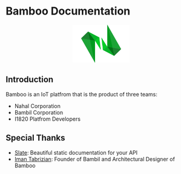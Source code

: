 # Bamboo Documentation

<p align="center">
  <img alt="bamboo-logo" src="source/images/logo.png" width="150px">
</p>

## Introduction
Bamboo is an IoT platfrom that is the product of three teams:

* Nahal Corporation
* Bambil Corporation
* I1820 Platfrom Developers

## Special Thanks

- [Slate](https://github.com/lord/slate): Beautiful static documentation for your API
- [Iman Tabrizian](https://github.com/tabrizian): Founder of Bambil and Architectural Designer of Bamboo
